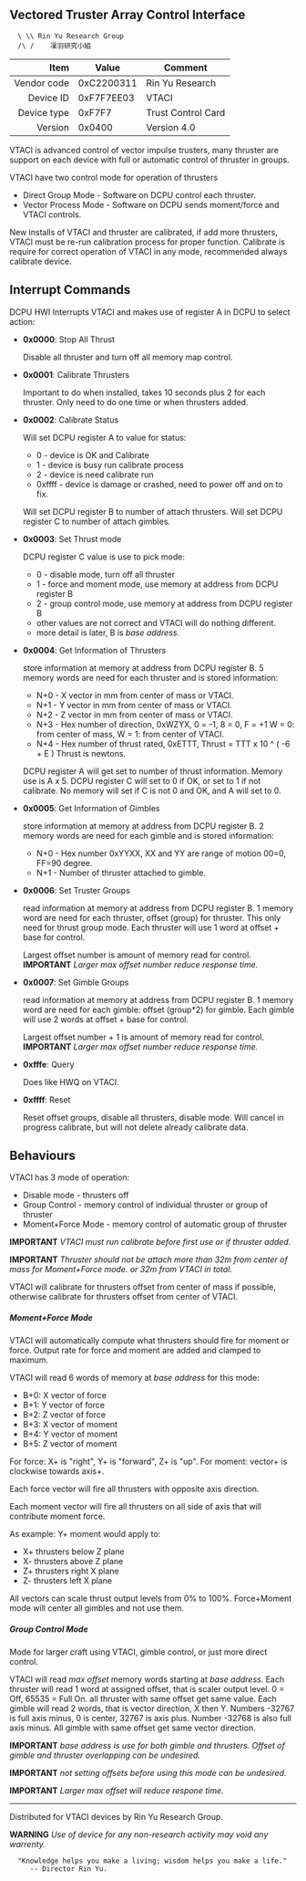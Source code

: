 Vectored Truster Array Control Interface
-----

```
  \ \\ Rin Yu Research Group
  /\ /    凜羽研究小組

```

|     Item       |   Value    |   Comment
| -------------: | ---------- | ----------------
|    Vendor code | 0xC2200311 | Rin Yu Research
|      Device ID | 0xF7F7EE03 | VTACI
|    Device type | 0xF7F7     | Trust Control Card
|        Version | 0x0400     | Version 4.0

VTACI is advanced control of vector impulse trusters, many thruster are support
on each device with full or automatic control of thruster in groups.

VTACI have two control mode for operation of thrusters
 - Direct Group Mode - Software on DCPU control each thruster.
 - Vector Process Mode - Software on DCPU sends moment/force and VTACI controls.

New installs of VTACI and thruster are calibrated, if add more thrusters, VTACI
must be re-run calibration process for proper function. Calibrate is require
for correct operation of VTACI in any mode, recommended always calibrate device.

Interrupt Commands
----

DCPU HWI Interrupts VTACI and makes use of register A in DCPU to select action:

 - **0x0000**: Stop All Thrust

   Disable all thruster and turn off all memory map control.

 - **0x0001**: Calibrate Thrusters

   Important to do when installed, takes 10 seconds plus 2 for each thruster.
   Only need to do one time or when thrusters added.

 - **0x0002**: Calibrate Status

   Will set DCPU register A to value for status:
   - 0 - device is OK and Calibrate
   - 1 - device is busy run calibrate process
   - 2 - device is need calibrate run
   - 0xffff - device is damage or crashed, need to power off and on to fix.

   Will set DCPU register B to number of attach thrusters.
   Will set DCPU register C to number of attach gimbles.

 - **0x0003**: Set Thrust mode

   DCPU register C value is use to pick mode:
   - 0 - disable mode, turn off all thruster
   - 1 - force and moment mode, use memory at address from DCPU register B
   - 2 - group control mode, use memory at address from DCPU register B
   - other values are not correct and VTACI will do nothing different.
   - more detail is later, B is *base address*.

 - **0x0004**: Get Information of Thrusters

   store information at memory at address from DCPU register B.
   5 memory words are need for each thruster and is stored information:
   - N+0 - X vector in mm from center of mass or VTACI.
   - N+1 - Y vector in mm from center of mass or VTACI.
   - N+2 - Z vector in mm from center of mass or VTACI.
   - N+3 - Hex number of direction, 0xWZYX, 0 = -1, 8 = 0, F = +1
     W = 0: from center of mass, W = 1: from center of VTACI.
   - N+4 - Hex number of thrust rated, 0xETTT, Thrust = TTT x 10 ^ ( -6 + E )
     Thrust is newtons.

   DCPU register A will get set to number of thrust information.
   Memory use is A x 5.
   DCPU register C will set to 0 if OK, or set to 1 if not calibrate.
   No memory will set if C is not 0 and OK, and A will set to 0.

 - **0x0005**: Get Information of Gimbles

   store information at memory at address from DCPU register B.
   2 memory words are need for each gimble and is stored information:
   - N+0 - Hex number 0xYYXX, XX and YY are range of motion 00=0, FF=90 degree.
   - N+1 - Number of thruster attached to gimble.

 - **0x0006**: Set Truster Groups

   read information at memory at address from DCPU register B.
   1 memory word are need for each thruster, offset (group) for thruster.
   This only need for thrust group mode.
   Each thruster will use 1 word at offset + base for control.

   Largest offset number is amount of memory read for control.
   **IMPORTANT** *Larger max offset number reduce response time.*

 - **0x0007**: Set Gimble Groups

   read information at memory at address from DCPU register B.
   1 memory word are need for each gimble: offset (group*2) for gimble.
   Each gimble will use 2 words at offset + base for control.

   Largest offset number + 1 is amount of memory read for control.
   **IMPORTANT** *Larger max offset number reduce response time.*

 - **0xfffe**: Query

   Does like HWQ on VTACI.

 - **0xffff**: Reset

   Reset offset groups, disable all thrusters, disable mode.
   Will cancel in progress calibrate, but will not delete already calibrate data.

Behaviours
----

VTACI has 3 mode of operation:
 - Disable mode - thrusters off
 - Group Control - memory control of individual thruster or group of thruster
 - Moment+Force Mode - memory control of automatic group of thruster

**IMPORTANT** *VTACI must run calibrate before first use or if thruster added.*

**IMPORTANT** *Thruster should not be attach more than 32m from center of mass*
*for Moment+Force mode. or 32m from VTACI in total.*

VTACI will calibrate for thrusters offset from center of mass if possible,
otherwise calibrate for thrusters offset from center of VTACI.

##### Moment+Force Mode

VTACI will automatically compute what thrusters should fire for moment or force.
Output rate for force and moment are added and clamped to maximum.

VTACI will read 6 words of memory at *base address* for this mode:
 - B+0: X vector of force
 - B+1: Y vector of force
 - B+2: Z vector of force
 - B+3: X vector of moment
 - B+4: Y vector of moment
 - B+5: Z vector of moment

For force: X+ is "right", Y+ is "forward", Z+ is "up".
For moment: vector+ is clockwise towards axis+.

Each force vector will fire all thrusters with opposite axis direction.

Each moment vector will fire all thrusters on all side of axis that will contribute
moment force.

As example: Y+ moment would apply to:
 - X+ thrusters below Z plane
 - X- thrusters above Z plane
 - Z+ thrusters right X plane
 - Z- thrusters left X plane

All vectors can scale thrust output levels from 0% to 100%.
Force+Moment mode will center all gimbles and not use them.


##### Group Control Mode

Mode for larger craft using VTACI, gimble control, or just more direct control.

VTACI will read *max offset* memory words starting at *base address*.
Each thruster will read 1 word at assigned offset, that is scaler output level.
0 = Off, 65535 = Full On. all thruster with same offset get same value.
Each gimble will read 2 words, that is vector direction, X then Y.
Numbers -32767 is full axis minus, 0 is center, 32767 is axis plus.
Number -32768 is also full axis minus.
All gimble with same offset get same vector direction.

**IMPORTANT** *base address is use for both gimble and thrusters. Offset*
*of gimble and thruster overlapping can be undesired.*

**IMPORTANT** *not setting offsets before using this mode can be undesired.*

**IMPORTANT** *Larger max offset will reduce respone time.*

-----

Distributed for VTACI devices by Rin Yu Research Group.

**WARNING** *Use of device for any non-research activity may void any warrenty.*

```
  "Knowledge helps you make a living; wisdom helps you make a life."
     -- Director Rin Yu.
```

